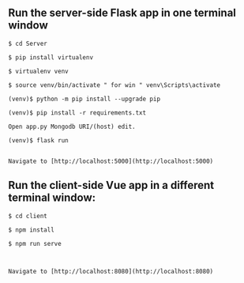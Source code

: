 
## Run the server-side Flask app in one terminal window

    $ cd Server
    
    $ pip install virtualenv 
    
    $ virtualenv venv
    
    $ source venv/bin/activate " for win " venv\Scripts\activate
    
    (venv)$ python -m pip install --upgrade pip
    
    (venv)$ pip install -r requirements.txt
    
    Open app.py Mongodb URI/(host) edit.
    
    (venv)$ flask run


    Navigate to [http://localhost:5000](http://localhost:5000)

## Run the client-side Vue app in a different terminal window:

    $ cd client
    
    $ npm install
    
    $ npm run serve
    
    

    Navigate to [http://localhost:8080](http://localhost:8080)
